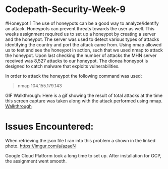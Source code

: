 # Codepath-Security-Week-9

#Honeypot 1
The use of honeypots can be a good way to analyze/identify an attack.  Honeypots can prevent threats towards the user as well.  This weeks 
assignment required us to set up a honeypot by creating a server and the honeypot.  The server was used to detect various types of attacks
identifying the country and port the attack came from.  Using nmap allowed us to test and see the honeypot in action, such that we used nmap
to attack the honeypot.  Upon last checking the number of attacks the MHN server received was 8,527 attacks to our honeypot.  The 
dionea honeypot is designed to catch malware that exploits vulnerabilities.  

In order to attack the honeypot the following command was used:

> nmap 104.155.179.143

GIF Walkthrough:
Here is a gif showing the result of total attacks at the time this screen capture was taken along with the attack performed using nmap.
[Walkthrough](https://gfycat.com/gifs/detail/HandmadeCheeryHorseshoecrab)

# Issues Encountered:
When retrieving the json file I ran into this problem a shown in the linked photo.
https://imgur.com/a/azaeN

Google Cloud Platform took a long time to set up.  After installation for GCP, the assignment went smooth.
